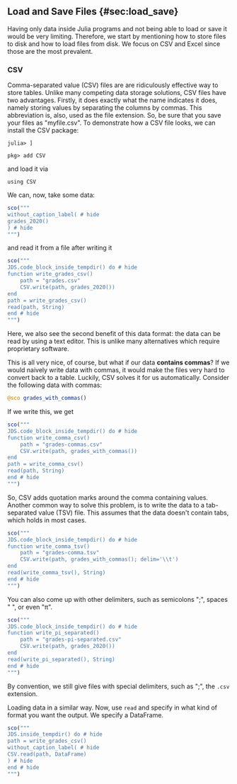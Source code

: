 ## Load and Save Files {#sec:load_save}

Having only data inside Julia programs and not being able to load or save it would be very limiting.
Therefore, we start by mentioning how to store files to disk and how to load files from disk.
We focus on CSV and Excel since those are the most prevalent.

### CSV

Comma-separated value (CSV) files are are ridiculously effective way to store tables.
Unlike many competing data storage solutions, CSV files have two advantages.
Firstly, it does exactly what the name indicates it does, namely storing values by separating the columns by commas.
This abbreviation is, also, used as the file extension.
So, be sure that you save your files as "myfile.csv".
To demonstrate how a CSV file looks, we can install the CSV package:

```
julia> ]

pkg> add CSV
```

and load it via

```
using CSV
```

We can, now, take some data:

```jl
sco("""
without_caption_label( # hide
grades_2020()
) # hide
""")
```

and read it from a file after writing it

```jl
sco("""
JDS.code_block_inside_tempdir() do # hide
function write_grades_csv()
    path = "grades.csv"
    CSV.write(path, grades_2020())
end
path = write_grades_csv()
read(path, String)
end # hide
""")
```

Here, we also see the second benefit of this data format:
the data can be read by using a text editor.
This is unlike many alternatives which require proprietary software.

This is all very nice, of course, but what if our data **contains commas**?
If we would naively write data with commas, it would make the files very hard to convert back to a table.
Luckily, CSV solves it for us automatically.
Consider the following data with commas:

```jl
@sco grades_with_commas()
```

If we write this, we get

```jl
sco("""
JDS.code_block_inside_tempdir() do # hide
function write_comma_csv()
    path = "grades-commas.csv"
    CSV.write(path, grades_with_commas())
end
path = write_comma_csv()
read(path, String)
end # hide
""")
```

So, CSV adds quotation marks around the comma containing values.
Another common way to solve this problem, is to write the data to a tab-separated value (TSV) file.
This assumes that the data doesn't contain tabs, which holds in most cases.

```jl
sco("""
JDS.code_block_inside_tempdir() do # hide
function write_comma_tsv()
    path = "grades-comma.tsv"
    CSV.write(path, grades_with_commas(); delim='\\t')
end
read(write_comma_tsv(), String)
end # hide
""")
```

You can also come up with other delimiters, such as semicolons ";", spaces " ", or even "π".

```jl
sco("""
JDS.code_block_inside_tempdir() do # hide
function write_pi_separated()
    path = "grades-pi-separated.csv"
    CSV.write(path, grades_2020())
end
read(write_pi_separated(), String)
end # hide
""")
```

By convention, we still give files with special delimiters, such as ";", the `.csv` extension.

Loading data in a similar way.
Now, use `read` and specify in what kind of format you want the output.
We specify a DataFrame.

```jl
sco("""
JDS.inside_tempdir() do # hide
path = write_grades_csv()
without_caption_label( # hide
CSV.read(path, DataFrame)
) # hide
end # hide
""")
```

